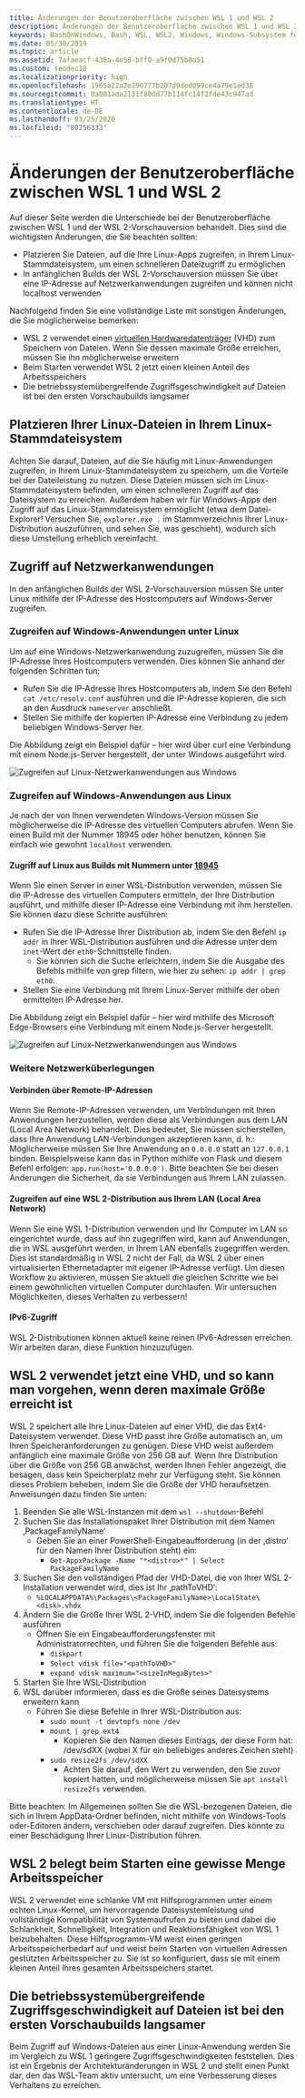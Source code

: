 ```yaml
---
title: Änderungen der Benutzeroberfläche zwischen WSL 1 und WSL 2
description: Änderungen der Benutzeroberfläche zwischen WSL 1 und WSL 2
keywords: BashOnWindows, Bash, WSL, WSL2, Windows, Windows-Subsystem für Linux, Windows-Subsystem, Ubuntu, Debian, Suse, Windows 10
ms.date: 05/30/2019
ms.topic: article
ms.assetid: 7afaeacf-435a-4e58-bff0-a9f0d75b8a51
ms.custom: seodec18
ms.localizationpriority: high
ms.openlocfilehash: 1965a22a2e290777b207d9ded099ce4a79e1ed38
ms.sourcegitcommit: 0a001ada2131f80dd77b114fc14f2fde43c947ad
ms.translationtype: HT
ms.contentlocale: de-DE
ms.lasthandoff: 03/25/2020
ms.locfileid: "80256333"
---
```

# <a name="user-experience-changes-between-wsl-1-and-wsl-2"></a>Änderungen der Benutzeroberfläche zwischen WSL 1 und WSL 2

Auf dieser Seite werden die Unterschiede bei der Benutzeroberfläche zwischen WSL 1 und der WSL 2-Vorschauversion behandelt. Dies sind die wichtigsten Änderungen, die Sie beachten sollten:

- Platzieren Sie Dateien, auf die Ihre Linux-Apps zugreifen, in Ihrem Linux-Stammdateisystem, um einen schnelleren Dateizugriff zu ermöglichen
- In anfänglichen Builds der WSL 2-Vorschauversion müssen Sie über eine IP-Adresse auf Netzwerkanwendungen zugreifen und können nicht localhost verwenden

Nachfolgend finden Sie eine vollständige Liste mit sonstigen Änderungen, die Sie möglicherweise bemerken:

- WSL 2 verwendet einen [virtuellen Hardwaredatenträger](https://en.wikipedia.org/wiki/VHD_(file_format)) (VHD) zum Speichern von Dateien. Wenn Sie dessen maximale Größe erreichen, müssen Sie ihn möglicherweise erweitern
- Beim Starten verwendet WSL 2 jetzt einen kleinen Anteil des Arbeitsspeichers
- Die betriebssystemübergreifende Zugriffsgeschwindigkeit auf Dateien ist bei den ersten Vorschaubuilds langsamer

## <a name="place-your-linux-files-in-your-linux-root-file-system"></a>Platzieren Ihrer Linux-Dateien in Ihrem Linux-Stammdateisystem
Achten Sie darauf, Dateien, auf die Sie häufig mit Linux-Anwendungen zugreifen, in Ihrem Linux-Stammdateisystem zu speichern, um die Vorteile bei der Dateileistung zu nutzen. Diese Dateien müssen sich im Linux-Stammdateisystem befinden, um einen schnelleren Zugriff auf das Dateisystem zu erreichen. Außerdem haben wir für Windows-Apps den Zugriff auf das Linux-Stammdateisystem ermöglicht (etwa dem Datei-Explorer! Versuchen Sie, `explorer.exe .` im Stammverzeichnis Ihrer Linux-Distribution auszuführen, und sehen Sie, was geschieht), wodurch sich diese Umstellung erheblich vereinfacht. 

## <a name="accessing-network-applications"></a>Zugriff auf Netzwerkanwendungen
In den anfänglichen Builds der WSL 2-Vorschauversion müssen Sie unter Linux mithilfe der IP-Adresse des Hostcomputers auf Windows-Server zugreifen.

### <a name="accessing-windows-applications-from-linux"></a>Zugreifen auf Windows-Anwendungen unter Linux
Um auf eine Windows-Netzwerkanwendung zuzugreifen, müssen Sie die IP-Adresse Ihres Hostcomputers verwenden. Dies können Sie anhand der folgenden Schritten tun:

- Rufen Sie die IP-Adresse Ihres Hostcomputers ab, indem Sie den Befehl `cat /etc/resolv.conf` ausführen und die IP-Adresse kopieren, die sich an den Ausdruck `nameserver` anschließt. 
- Stellen Sie mithilfe der kopierten IP-Adresse eine Verbindung zu jedem beliebigen Windows-Server her.

Die Abbildung zeigt ein Beispiel dafür – hier wird über curl eine Verbindung mit einem Node.js-Server hergestellt, der unter Windows ausgeführt wird. 

![Zugreifen auf Linux-Netzwerkanwendungen aus Windows](media/wsl2-network-l2w.png)

### <a name="accessing-linux-applications-from-windows"></a>Zugreifen auf Windows-Anwendungen aus Linux

Je nach der von Ihnen verwendeten Windows-Version müssen Sie möglicherweise die IP-Adresse des virtuellen Computers abrufen. Wenn Sie einen Build mit der Nummer 18945 oder höher benutzen, können Sie einfach wie gewohnt `localhost` verwenden. 

#### <a name="accessing-linux-on-builds-lower-than-18945"></a>Zugriff auf Linux aus Builds mit Nummern unter [18945](https://blogs.windows.com/windowsexperience/2019/07/26/announcing-windows-10-insider-preview-build-18945/)

Wenn Sie einen Server in einer WSL-Distribution verwenden, müssen Sie die IP-Adresse des virtuellen Computers ermitteln, der Ihre Distribution ausführt, und mithilfe dieser IP-Adresse eine Verbindung mit ihm herstellen. Sie können dazu diese Schritte ausführen:

- Rufen Sie die IP-Adresse Ihrer Distribution ab, indem Sie den Befehl `ip addr` in Ihrer WSL-Distribution ausführen und die Adresse unter dem `inet`-Wert der `eth0`-Schnittstelle finden.
   - Sie können sich die Suche erleichtern, indem Sie die Ausgabe des Befehls mithilfe von grep filtern, wie hier zu sehen: `ip addr | grep eth0`.
- Stellen Sie eine Verbindung mit Ihrem Linux-Server mithilfe der oben ermittelten IP-Adresse her.

Die Abbildung zeigt ein Beispiel dafür – hier wird mithilfe des Microsoft Edge-Browsers eine Verbindung mit einem Node.js-Server hergestellt.

![Zugreifen auf Linux-Netzwerkanwendungen aus Windows](media/wsl2-network-w2l.jpg)

### <a name="other-networking-considerations"></a>Weitere Netzwerküberlegungen

#### <a name="connecting-via-remote-ip-addresses"></a>Verbinden über Remote-IP-Adressen

Wenn Sie Remote-IP-Adressen verwenden, um Verbindungen mit Ihren Anwendungen herzustellen, werden diese als Verbindungen aus dem LAN (Local Area Network) behandelt. Dies bedeutet, Sie müssen sicherstellen, dass Ihre Anwendung LAN-Verbindungen akzeptieren kann, d. h.: Möglicherweise müssen Sie Ihre Anwendung an `0.0.0.0` statt an `127.0.0.1` binden. Beispielsweise kann das in Python mithilfe von Flask und diesem Befehl erfolgen: `app.run(host='0.0.0.0')`. Bitte beachten Sie bei diesen Änderungen die Sicherheit, da sie Verbindungen aus Ihrem LAN zulassen. 

#### <a name="accessing-a-wsl2-distro-from-your-local-area-network-lan"></a>Zugreifen auf eine WSL 2-Distribution aus Ihrem LAN (Local Area Network)

Wenn Sie eine WSL 1-Distribution verwenden und Ihr Computer im LAN so eingerichtet wurde, dass auf ihn zugegriffen wird, kann auf Anwendungen, die in WSL ausgeführt werden, in Ihrem LAN ebenfalls zugegriffen werden. Dies ist standardmäßig in WSL 2 nicht der Fall, da WSL 2 über einen virtualisierten Ethernetadapter mit eigener IP-Adresse verfügt. Um diesen Workflow zu aktivieren, müssen Sie aktuell die gleichen Schritte wie bei einem gewöhnlichen virtuellen Computer durchlaufen. Wir untersuchen Möglichkeiten, dieses Verhalten zu verbessern!

#### <a name="ipv6-access"></a>IPv6-Zugriff

WSL 2-Distributionen können aktuell keine reinen IPv6-Adressen erreichen. Wir arbeiten daran, diese Funktion hinzuzufügen.

## <a name="understanding-wsl-2-uses-a-vhd-and-what-to-do-if-you-reach-its-max-size"></a>WSL 2 verwendet jetzt eine VHD, und so kann man vorgehen, wenn deren maximale Größe erreicht ist
WSL 2 speichert alle Ihre Linux-Dateien auf einer VHD, die das Ext4-Dateisystem verwendet. Diese VHD passt ihre Größe automatisch an, um Ihren Speicheranforderungen zu genügen. Diese VHD weist außerdem anfänglich eine maximale Größe von 256 GB auf. Wenn Ihre Distribution über die Größe von 256 GB anwächst, werden Ihnen Fehler angezeigt, die besagen, dass kein Speicherplatz mehr zur Verfügung steht. Sie können dieses Problem beheben, indem Sie die Größe der VHD heraufsetzen. Anweisungen dazu finden Sie unten:

1. Beenden Sie alle WSL-Instanzen mit dem `wsl --shutdown`-Befehl
2. Suchen Sie das Installationspaket Ihrer Distribution mit dem Namen ‚PackageFamilyName‘
   - Geben Sie an einer PowerShell-Eingabeaufforderung (in der ‚distro‘ für den Namen Ihrer Distribution steht) ein:
      - `Get-AppxPackage -Name "*<distro>*" | Select PackageFamilyName`
3. Suchen Sie den vollständigen Pfad der VHD-Datei, die von Ihrer WSL 2-Installation verwendet wird, dies ist Ihr ‚pathToVHD‘:
     - `%LOCALAPPDATA%\Packages\<PackageFamilyName>\LocalState\<disk>.vhdx`
4. Ändern Sie die Größe Ihrer WSL 2-VHD, indem Sie die folgenden Befehle ausführen
   - Öffnen Sie ein Eingabeaufforderungsfenster mit Administratorrechten, und führen Sie die folgenden Befehle aus:
      - `diskpart`
      - `Select vdisk file="<pathToVHD>"`
      - `expand vdisk maximum="<sizeInMegaBytes>"`
5. Starten Sie Ihre WSL-Distribution
6. WSL darüber informieren, dass es die Größe seines Dateisystems erweitern kann
   - Führen Sie diese Befehle in Ihrer WSL-Distribution aus:
      - `sudo mount -t devtmpfs none /dev`
      - `mount | grep ext4`
         - Kopieren Sie den Namen dieses Eintrags, der diese Form hat: /dev/sdXX (wobei X für ein beliebiges anderes Zeichen steht)
      - `sudo resize2fs /dev/sdXX`
         - Achten Sie darauf, den Wert zu verwenden, den Sie zuvor kopiert hatten, und möglicherweise müssen Sie `apt install resize2fs` verwenden.

Bitte beachten: Im Allgemeinen sollten Sie die WSL-bezogenen Dateien, die sich in Ihrem AppData-Ordner befinden, nicht mithilfe von Windows-Tools oder-Editoren ändern, verschieben oder darauf zugreifen. Dies könnte zu einer Beschädigung Ihrer Linux-Distribution führen.

## <a name="wsl-2-will-use-some-memory-on-startup"></a>WSL 2 belegt beim Starten eine gewisse Menge Arbeitsspeicher
WSL 2 verwendet eine schlanke VM mit Hilfsprogrammen unter einem echten Linux-Kernel, um hervorragende Dateisystemleistung und vollständige Kompatibilität von Systemaufrufen zu bieten und dabei die Schlankheit, Schnelligkeit, Integration und Reaktionsfähigkeit von WSL 1 beizubehalten. Diese Hilfsprogramm-VM weist einen geringen Arbeitsspeicherbedarf auf und weist beim Starten von virtuellen Adressen gestützten Arbeitsspeicher zu. Sie ist so konfiguriert, dass sie mit einem kleinen Anteil Ihres gesamten Arbeitsspeichers startet.

## <a name="cross-os-file-speed-will-be-slower-in-initial-preview-builds"></a>Die betriebssystemübergreifende Zugriffsgeschwindigkeit auf Dateien ist bei den ersten Vorschaubuilds langsamer
Beim Zugriff auf Windows-Dateien aus einer Linux-Anwendung werden Sie im Vergleich zu WSL 1 geringere Zugriffsgeschwindigkeiten feststellen. Dies ist ein Ergebnis der Architekturänderungen in WSL 2 und stellt einen Punkt dar, den das WSL-Team aktiv untersucht, um eine Verbesserung dieses Verhaltens zu erreichen.
